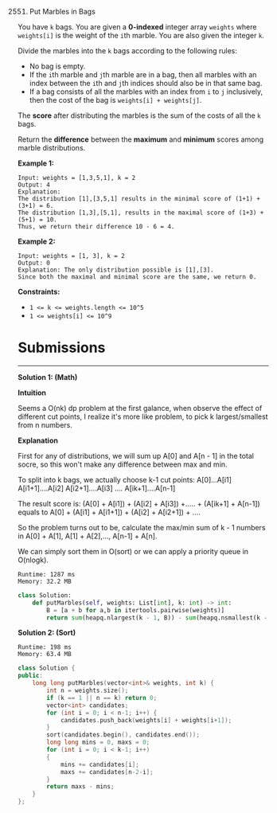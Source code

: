 2551. Put Marbles in Bags

You have `k` bags. You are given a **0-indexed** integer array `weights` where `weights[i]` is the weight of the `i`th marble. You are also given the integer `k`.

Divide the marbles into the `k` bags according to the following rules:

* No bag is empty.
* If the `i`th marble and `j`th marble are in a bag, then all marbles with an index between the `i`th and `j`th indices should also be in that same bag.
* If a bag consists of all the marbles with an index from `i` to `j` inclusively, then the cost of the bag is `weights[i] + weights[j]`.

The **score** after distributing the marbles is the sum of the costs of all the `k` bags.

Return the **difference** between the **maximum** and **minimum** scores among marble distributions.

 

**Example 1:**
```
Input: weights = [1,3,5,1], k = 2
Output: 4
Explanation: 
The distribution [1],[3,5,1] results in the minimal score of (1+1) + (3+1) = 6. 
The distribution [1,3],[5,1], results in the maximal score of (1+3) + (5+1) = 10. 
Thus, we return their difference 10 - 6 = 4.
```

**Example 2:**
```
Input: weights = [1, 3], k = 2
Output: 0
Explanation: The only distribution possible is [1],[3]. 
Since both the maximal and minimal score are the same, we return 0.
```

**Constraints:**

* `1 <= k <= weights.length <= 10^5`
* `1 <= weights[i] <= 10^9`

# Submissions
---
**Solution 1: (Math)**

__Intuition__

Seems a O(nk) dp problem at the first galance,
when observe the effect of different cut points,
I realize it's more like problem,
to pick k largest/smallest from n numbers.


__Explanation__

First for any of distributions,
we will sum up A[0] and A[n - 1] in the total socre,
so this won't make any difference between max and min.

To split into k bags,
we actually choose k-1 cut points:
A[0]...A[i1]
A[i1+1]....A[i2]
A[i2+1]....A[i3]
....
A[ik+1]....A[n-1]

The result score is:
(A[0] + A[i1]) + (A[i2] + A[i3]) +..... + (A[ik+1] + A[n-1])
equals to
A[0] + (A[i1] + A[i1+1]) + (A[i2] + A[i2+1]) + ....

So the problem turns out to be,
calculate the max/min sum of k - 1 numbers in
A[0] + A[1], A[1] + A[2],..., A[n-1] + A[n].

We can simply sort them in O(sort)
or we can apply a priority queue in O(nlogk).

```
Runtime: 1287 ms
Memory: 32.2 MB
```
```python
class Solution:
    def putMarbles(self, weights: List[int], k: int) -> int:
        B = [a + b for a,b in itertools.pairwise(weights)]
        return sum(heapq.nlargest(k - 1, B)) - sum(heapq.nsmallest(k - 1, B))
```

**Solution 2: (Sort)**
```
Runtime: 198 ms
Memory: 63.4 MB
```
```c++
class Solution {
public:
    long long putMarbles(vector<int>& weights, int k) {
        int n = weights.size();
        if (k == 1 || n == k) return 0;
        vector<int> candidates;
        for (int i = 0; i < n-1; i++) {
            candidates.push_back(weights[i] + weights[i+1]);
        }
        sort(candidates.begin(), candidates.end());
        long long mins = 0, maxs = 0;
        for (int i = 0; i < k-1; i++)
        {
            mins += candidates[i];
            maxs += candidates[n-2-i];
        }
        return maxs - mins;
    }
};
```
